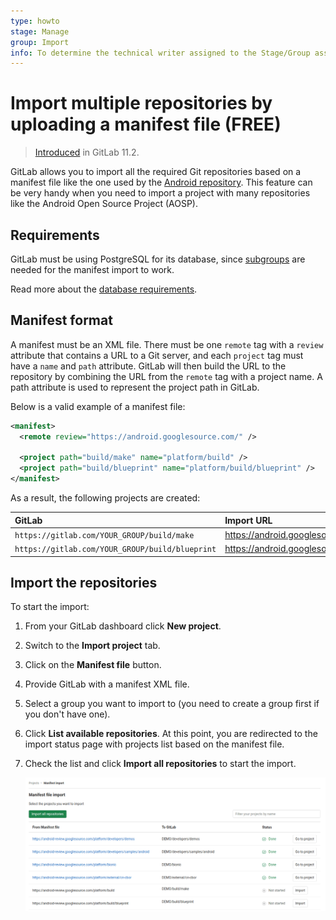 ```yaml
---
type: howto
stage: Manage
group: Import
info: To determine the technical writer assigned to the Stage/Group associated with this page, see https://about.gitlab.com/handbook/engineering/ux/technical-writing/#assignments
---
```


# Import multiple repositories by uploading a manifest file **(FREE)**

> [Introduced](https://gitlab.com/gitlab-org/gitlab-foss/-/issues/28811) in GitLab 11.2.

GitLab allows you to import all the required Git repositories
based on a manifest file like the one used by the
[Android repository](https://android.googlesource.com/platform/manifest/+/2d6f081a3b05d8ef7a2b1b52b0d536b2b74feab4/default.xml).
This feature can be very handy when you need to import a project with many
repositories like the Android Open Source Project (AOSP).

## Requirements

GitLab must be using PostgreSQL for its database, since
[subgroups](../../group/subgroups/index.md) are needed for the manifest import
to work.

Read more about the [database requirements](../../../install/requirements.md#database).

## Manifest format

A manifest must be an XML file. There must be one `remote` tag with a `review`
attribute that contains a URL to a Git server, and each `project` tag must have
a `name` and `path` attribute. GitLab will then build the URL to the repository
by combining the URL from the `remote` tag with a project name.
A path attribute is used to represent the project path in GitLab.

Below is a valid example of a manifest file:

```xml
<manifest>
  <remote review="https://android.googlesource.com/" />

  <project path="build/make" name="platform/build" />
  <project path="build/blueprint" name="platform/build/blueprint" />
</manifest>
```

As a result, the following projects are created:

| GitLab                                          | Import URL                                                  |
|:------------------------------------------------|:------------------------------------------------------------|
| `https://gitlab.com/YOUR_GROUP/build/make`      | <https://android.googlesource.com/platform/build>           |
| `https://gitlab.com/YOUR_GROUP/build/blueprint` | <https://android.googlesource.com/platform/build/blueprint> |

## Import the repositories

To start the import:

1. From your GitLab dashboard click **New project**.
1. Switch to the **Import project** tab.
1. Click on the **Manifest file** button.
1. Provide GitLab with a manifest XML file.
1. Select a group you want to import to (you need to create a group first if you don't have one).
1. Click **List available repositories**. At this point, you are redirected
   to the import status page with projects list based on the manifest file.
1. Check the list and click **Import all repositories** to start the import.

   ![Manifest status](img/manifest_status_v13_3.png)
